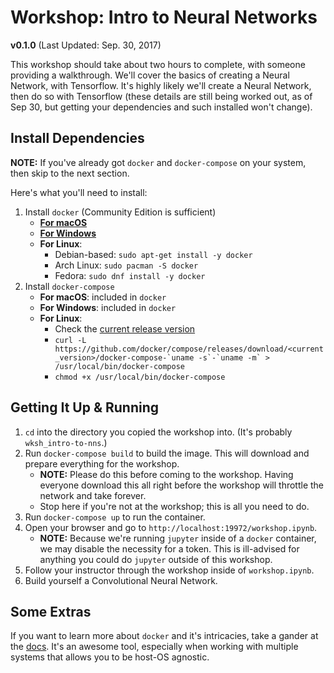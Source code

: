 # Workshop: Intro to Neural Networks

**v0.1.0** (Last Updated: Sep. 30, 2017)

This workshop should take about two hours to complete, with someone
providing a walkthrough.
We'll cover the basics of creating a Neural Network, with Tensorflow.
It's highly likely we'll create a Neural Network, then do so with
Tensorflow (these details are still being worked out, as of Sep 30, but
getting your dependencies and such installed won't change).

## Install Dependencies
**NOTE:** If you've already got `docker` and `docker-compose` on your
system, then skip to the next section.

Here's what you'll need to install:
1. Install `docker` (Community Edition is sufficient)
    - [**For macOS**](https://docs.docker.com/docker-for-mac/install/)
    - [**For Windows**](https://docs.docker.com/docker-for-windows/install/)
    - **For Linux**:
        - Debian-based: `sudo apt-get install -y docker`
        - Arch Linux: `sudo pacman -S docker`
        - Fedora: `sudo dnf install -y docker`
2. Install `docker-compose`
    - **For macOS**: included in `docker`
    - **For Windows**: included in `docker`
    - **For Linux**:
        - Check the [current release version](https://github.com/docker/compose/releases)
        - ```curl -L https://github.com/docker/compose/releases/download/<current_version>/docker-compose-`uname -s`-`uname -m` > /usr/local/bin/docker-compose```
        - `chmod +x /usr/local/bin/docker-compose`

## Getting It Up &amp; Running
1.  `cd` into the directory you copied the workshop into. (It's probably `wksh_intro-to-nns`.)
2.  Run `docker-compose build` to build the image. This will download and prepare everything for the workshop.
    - **NOTE:** Please do this before coming to the workshop. Having everyone download this all right before the workshop will throttle the network and take forever.
    - Stop here if you're not at the workshop; this is all you need to do.
3. Run `docker-compose up` to run the container.
4. Open your browser and go to `http://localhost:19972/workshop.ipynb`.
    - **NOTE:** Because we're running `jupyter` inside of a `docker` container, we may disable the necessity for a token. This is ill-advised for anything you could do `jupyter` outside of this workshop.
5. Follow your instructor through the workshop inside of `workshop.ipynb`.
6. Build yourself a Convolutional Neural Network.

## Some Extras
If you want to learn more about `docker` and it's intricacies, take a gander at the [docs](https://docs.docker.com/get-started/). It's an awesome tool, especially when working with multiple systems that allows you to be host-OS agnostic.